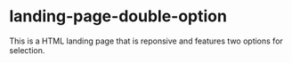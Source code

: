 # landing-page-double-option

This is a HTML landing page that is reponsive and features two options for selection.